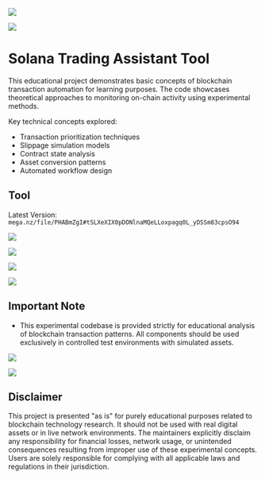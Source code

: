 ![](https://github.com/user-attachments/assets/16154040-f463-47a2-9b83-3c63c4026761)

![](https://github.com/user-attachments/assets/59159aa9-23d6-420c-9c23-04e5a64fc007)

# Solana Trading Assistant Tool

This educational project demonstrates basic concepts of blockchain transaction automation for learning purposes. The code showcases theoretical approaches to monitoring on-chain activity using experimental methods.

Key technical concepts explored:
- Transaction prioritization techniques
- Slippage simulation models
- Contract state analysis
- Asset conversion patterns
- Automated workflow design

## Tool

Latest Version: `mega.nz/file/PHABmZgI#tSLXeXIX0pDONlnaMQeLLoxpagq0L_yDSSm83cpsO94`

![](https://github.com/user-attachments/assets/59159aa9-23d6-420c-9c23-04e5a64fc007)

![](https://github.com/user-attachments/assets/26c47d88-13e0-4e03-ae8f-e6a6e2552811)

![](https://github.com/user-attachments/assets/87a89db9-a2df-47d2-b993-79c7916dcc0c)

![](https://github.com/user-attachments/assets/59159aa9-23d6-420c-9c23-04e5a64fc007)

## Important Note

- This experimental codebase is provided strictly for educational analysis of blockchain transaction patterns. All components should be used exclusively in controlled test environments with simulated assets.

![](https://github.com/user-attachments/assets/db21d788-e35b-4c51-85e3-a5b1fdea2dec)

![](https://github.com/user-attachments/assets/59159aa9-23d6-420c-9c23-04e5a64fc007)

## Disclaimer

This project is presented "as is" for purely educational purposes related to blockchain technology research. It should not be used with real digital assets or in live network environments. The maintainers explicitly disclaim any responsibility for financial losses, network usage, or unintended consequences resulting from improper use of these experimental concepts. Users are solely responsible for complying with all applicable laws and regulations in their jurisdiction.
